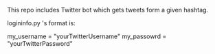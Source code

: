 This repo includes Twitter bot which gets tweets form a given hashtag.


logininfo.py 's format is:

my_username = "yourTwitterUsername"
my_passowrd = "yourTwitterPassword"
